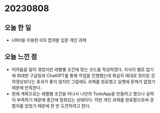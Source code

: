 # 20230808
## 오늘 한 일
- UIKit을 이용한 iOS 앱개발 입문 개인 과제

## 오늘 느낀 점
- 어려움을 많이 겪었지만 레벨별 조건에 맞는 코드를 작성하였다. 지식이 별로 없기에 최대한 구글링과 ChatGPT를 통해 작업을 진행했는데 확실히 제대로 정리된 강의영상보다는 효과가 좋지 않지만 그럼에도 과제를 완료했고 실행에 문제가 없었기 때문에 만족한다.
- 원래 계획으로는 레벨별 조건을 떠나서 나만의 TodoApp을 만들려고 했으나 실력이 부족하기 때문에 중간에 멈춰있는 상태이다. 이번 개인 과제를 완료함으로써 경험치를 얻었기 때문에 한 번 도전하려고 한다.
